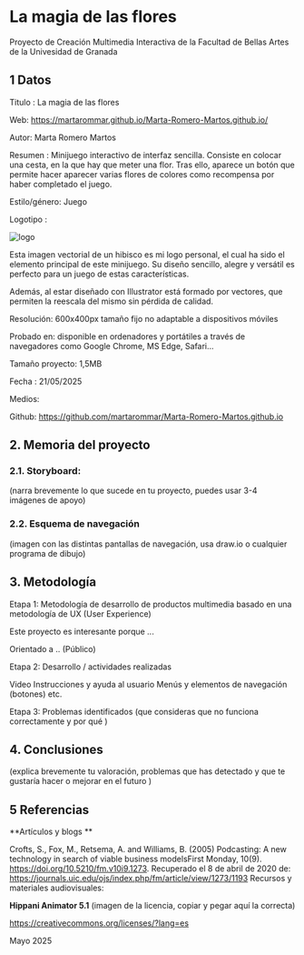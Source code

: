 # La magia de las flores
Proyecto de Creación Multimedia Interactiva de la Facultad de Bellas Artes de la Univesidad de Granada

## 1 Datos
Titulo : La magia de las flores

Web: https://martarommar.github.io/Marta-Romero-Martos.github.io/

Autor: Marta Romero Martos

Resumen : Minijuego interactivo de interfaz sencilla. Consiste en colocar una cesta, en la que hay que meter una flor. Tras ello, aparece un botón que permite hacer aparecer varias flores de colores como recompensa por haber completado el juego.

Estilo/género: Juego

Logotipo :

![logo](https://github.com/user-attachments/assets/712a4429-d982-45f1-85ca-ec8a8bca3d16)

Esta imagen vectorial de un hibisco es mi logo personal, el cual ha sido el elemento principal de este minijuego. Su diseño sencillo, alegre y versátil es perfecto para un juego de estas características.

Además, al estar diseñado con Illustrator está formado por vectores, que permiten la reescala del mismo sin pérdida de calidad.

Resolución: 600x400px tamaño fijo no adaptable a dispositivos móviles

Probado en: disponible en ordenadores y portátiles a través de navegadores como Google Chrome, MS Edge, Safari...

Tamaño proyecto: 1,5MB

Fecha : 21/05/2025

Medios:

Github: https://github.com/martarommar/Marta-Romero-Martos.github.io

## 2. Memoria del proyecto
### 2.1. Storyboard:
(narra brevemente lo que sucede en tu proyecto, puedes usar 3-4 imágenes de apoyo)

### 2.2. Esquema de navegación
(imagen con las distintas pantallas de navegación, usa draw.io o cualquier programa de dibujo)

## 3. Metodología

Etapa 1: Metodología de desarrollo de productos multimedia basado en una metodología de UX (User Experience)

Este proyecto es interesante porque ...

Orientado a .. (Público)

Etapa 2: Desarrollo / actividades realizadas

Video
Instrucciones y ayuda al usuario
Menús y elementos de navegación (botones)
etc.

Etapa 3: Problemas identificados
(que consideras que no funciona correctamente y por qué )

## 4. Conclusiones
(explica brevemente tu valoración, problemas que has detectado y que te gustaría hacer o mejorar en el futuro )

## 5 Referencias
**Artículos y blogs **

Crofts, S., Fox, M., Retsema, A. and Williams, B. (2005) Podcasting: A new technology in search of viable business modelsFirst Monday, 10(9). https://doi.org/10.5210/fm.v10i9.1273. Recuperado el 8 de abril de 2020 de: https://journals.uic.edu/ojs/index.php/fm/article/view/1273/1193
Recursos y materiales audiovisuales:

**Hippani Animator 5.1**
(imagen de la licencia, copiar y pegar aquí la correcta)

https://creativecommons.org/licenses/?lang=es

Mayo 2025
